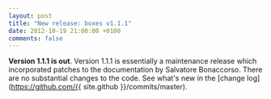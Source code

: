 ```yaml
---
layout: post
title: "New release: boxes v1.1.1"
date: 2012-10-19 21:00:00 +0100
comments: false
---
```


**Version 1.1.1 is out**. Version 1.1.1 is essentially a maintenance release which incorporated patches to the documentation by Salvatore Bonaccorso. There are no substantial changes to the code. See what's new in the [change log](https://github.com/{{ site.github }}/commits/master).
